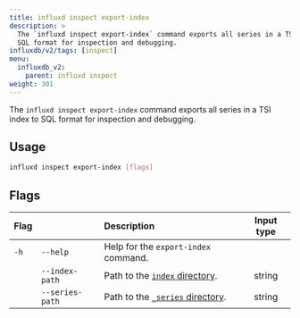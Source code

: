```yaml
---
title: influxd inspect export-index
description: >
  The `influxd inspect export-index` command exports all series in a TSI index to
  SQL format for inspection and debugging.
influxdb/v2/tags: [inspect]
menu:
  influxdb_v2:
    parent: influxd inspect
weight: 301
---
```


The `influxd inspect export-index` command exports all series in a TSI index to
SQL format for inspection and debugging.

## Usage
```sh
influxd inspect export-index [flags]
```

## Flags
| Flag |                 | Description                                                                                                               | Input type |
| :--- | :-------------- | :------------------------------------------------------------------------------------------------------------------------ | :--------: |
| `-h` | `--help`        | Help for the `export-index` command.                                                                                      |            |
|      | `--index-path`  | Path to the [`index` directory](/influxdb/v2/reference/internals/file-system-layout/#tsm-directories-and-files-layout).   |   string   |
|      | `--series-path` | Path to the [`_series` directory](/influxdb/v2/reference/internals/file-system-layout/#tsm-directories-and-files-layout). |   string   |

